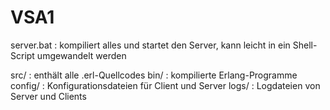 VSA1
====

server.bat : kompiliert alles und startet den Server, kann leicht in ein Shell-Script umgewandelt werden

src/ : enthält alle .erl-Quellcodes
bin/ : kompilierte Erlang-Programme
config/ : Konfigurationsdateien für Client und Server
logs/ : Logdateien von Server und Clients